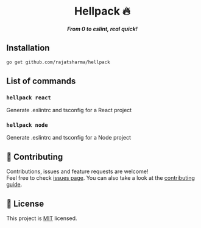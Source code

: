<h1 align="center">Hellpack 🔥</h1>
<h5 align="center">From 0 to eslint, real quick!</h5>

## Installation

```sh
go get github.com/rajatsharma/hellpack
```

## List of commands

### `hellpack react`
Generate .eslintrc and tsconfig for a React project

### `hellpack node`
Generate .eslintrc and tsconfig for a Node project

## 🤝 Contributing

Contributions, issues and feature requests are welcome!<br />Feel free to check [issues page](https://github.com/rajatsharma/hellpack/issues). You can also take a look at the [contributing guide](https://github.com/rajatsharma/hellpack/blob/master/CONTRIBUTING.md).

## 📝 License

This project is [MIT](https://github.com/rajatsharma/hellpack/blob/master/LICENSE) licensed.
